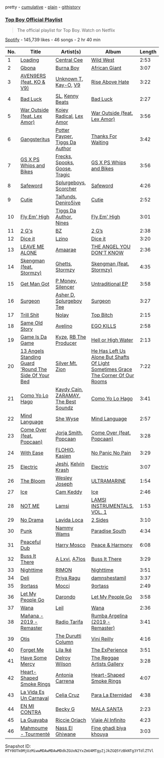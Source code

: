 pretty - [cumulative](/playlists/cumulative/37i9dQZF1DWTuEPedcYvVB.md) - [plain](/playlists/plain/37i9dQZF1DWTuEPedcYvVB) - [githistory](https://github.githistory.xyz/mackorone/spotify-playlist-archive/blob/main/playlists/plain/37i9dQZF1DWTuEPedcYvVB)

### [Top Boy Official Playlist](https://open.spotify.com/playlist/37i9dQZF1DWTuEPedcYvVB)

> The official playlist for Top Boy\. Watch on Netflix

[Spotify](https://open.spotify.com/user/spotify) - 145,739 likes - 46 songs - 2 hr 40 min

| No. | Title | Artist(s) | Album | Length |
|---|---|---|---|---|
| 1 | [Loading](https://open.spotify.com/track/4vzJrkfHbCGaodPA5RY5BV) | [Central Cee](https://open.spotify.com/artist/5H4yInM5zmHqpKIoMNAx4r) | [Wild West](https://open.spotify.com/album/0aAVMtHuK9wX1mQozWvdSZ) | 2:53 |
| 2 | [Gbona](https://open.spotify.com/track/7rpWDu9GPlLxbLorYKVys7) | [Burna Boy](https://open.spotify.com/artist/3wcj11K77LjEY1PkEazffa) | [African Giant](https://open.spotify.com/album/34vlTd4355ddD4q9pPsoqF) | 3:07 |
| 3 | [AVEN9ERS \(feat\. KO & V9\)](https://open.spotify.com/track/0LdJhkdjM1JkOPZDYUZkWy) | [Unknown T](https://open.spotify.com/artist/3iAhNz3e31lBuXYOsqGsf3), [Kay\-O](https://open.spotify.com/artist/51xvY3ND0pMakkwfNJa3AN), [V9](https://open.spotify.com/artist/4wxuAb9fWzcKg0s7VVKb3v) | [Rise Above Hate](https://open.spotify.com/album/1ayupZtO3Z583NZ4HNPRmg) | 3:22 |
| 4 | [Bad Luck](https://open.spotify.com/track/79MeA7V0mJxfl8N0xi15zL) | [SL](https://open.spotify.com/artist/0wY1K9SgxbaRfoFRmSR5x5), [Kenny Beats](https://open.spotify.com/artist/1rHOtdmGNr5vcYNw5v7QGC) | [Bad Luck](https://open.spotify.com/album/497LTCtceTdLMUNMFvplyB) | 2:27 |
| 5 | [War Outside \(feat\. Lex Amor\)](https://open.spotify.com/track/06eTOJlWZlR8mcLgFpUT0D) | [Kojey Radical](https://open.spotify.com/artist/1HMhQzj2QXxR40zGDdaK6y), [Lex Amor](https://open.spotify.com/artist/0IKVDL3N8vpYgeNOV6np14) | [War Outside \(feat\. Lex Amor\)](https://open.spotify.com/album/78gx32eNZlKonhZE1ETeWF) | 3:56 |
| 6 | [Gangsteritus](https://open.spotify.com/track/2Gg9UhRTym4rztR9vU0Pvu) | [Potter Payper](https://open.spotify.com/artist/7bZpYWk0ZZN7CkOeXbAY0Z), [Tiggs Da Author](https://open.spotify.com/artist/0S2dfczvN0sOxEw559snHT) | [Thanks For Waiting](https://open.spotify.com/album/2IHcdrRhnzXoH8ilmhWujM) | 3:42 |
| 7 | [GS X PS Whips and Bikes](https://open.spotify.com/track/5jpqCyP42DLgaeXkRcbzIJ) | [Frecks](https://open.spotify.com/artist/3w5zlljTveruvJtCM1tP3b), [Spooks](https://open.spotify.com/artist/5ewJHfiGNQJjmKHzLjcojz), [Goose](https://open.spotify.com/artist/2LePmzqki44WJcvlf19vlk), [Tragic](https://open.spotify.com/artist/0u94Z0XmLOjejURGTGMb1e) | [GS X PS Whips and Bikes](https://open.spotify.com/album/2c6iQJ3RgpMMXzZ2Abcbsg) | 3:56 |
| 8 | [Safeword](https://open.spotify.com/track/0NpQxEbSBygDxEHuflJqRw) | [Splurgeboys](https://open.spotify.com/artist/5ybO9LJlZ1H2d0zBMhdjVa), [Scorcher](https://open.spotify.com/artist/2BYHpYwXO4zi36Tf3pEH5n) | [Safeword](https://open.spotify.com/album/69xVp6p6Y0Ohj21vCvp421) | 4:26 |
| 9 | [Cutie](https://open.spotify.com/track/4Q3VXVOcaXGvwskgMn5lgF) | [Taifunds](https://open.spotify.com/artist/1C76b7OjUUW3Jqqk4PMkMr), [Deniro5ive](https://open.spotify.com/artist/1nrh1AkIoCrDIWVfseRKvB) | [Cutie](https://open.spotify.com/album/2jrNcy6OYRSLsvZdPYxWVf) | 2:52 |
| 10 | [Fly Em' High](https://open.spotify.com/track/0SVUSnoAWRbbr9bLa0aWsZ) | [Tiggs Da Author](https://open.spotify.com/artist/0S2dfczvN0sOxEw559snHT), [Nines](https://open.spotify.com/artist/0tPKcpC8yXpfdWXFcN7Vwr) | [Fly Em' High](https://open.spotify.com/album/6gEmQKtNvecC0HMJ2fX8To) | 3:01 |
| 11 | [2 G's](https://open.spotify.com/track/56weVuhIPA9CKFCZ5at5yZ) | [BZ](https://open.spotify.com/artist/3KOofBJuoctTj0v5cgXHDF) | [2 G’s](https://open.spotify.com/album/3keQBv6akwxDV8GAAPtb9V) | 2:38 |
| 12 | [Dice it](https://open.spotify.com/track/4eXz2UBxtdkcR8rXo3NyGp) | [Lzino](https://open.spotify.com/artist/2CAEUNH0Pp2Qv01LsjkMiK) | [Dice it](https://open.spotify.com/album/7vMjUj6WJD1xpiqhkAtWwP) | 3:20 |
| 13 | [LEAVE ME ALONE](https://open.spotify.com/track/0kbnm3YwSygTFeWZlCGfCw) | [Amaarae](https://open.spotify.com/artist/21UPYSRWFKwtqvSAnFnSvS) | [THE ANGEL YOU DON'T KNOW](https://open.spotify.com/album/1cceIhCQ8R79pwy8jbZFqE) | 2:36 |
| 14 | [Skengman \(feat\. Stormzy\)](https://open.spotify.com/track/2mAg49knTyCqpVlCMtHGXM) | [Ghetts](https://open.spotify.com/artist/7zJL978NtANOysfGY21ty6), [Stormzy](https://open.spotify.com/artist/2SrSdSvpminqmStGELCSNd) | [Skengman \(feat\. Stormzy\)](https://open.spotify.com/album/075FXoK3vUNI3H2wO1Jt2k) | 4:35 |
| 15 | [Get Man Got](https://open.spotify.com/track/4fEr8iz4VziG7d7OnWp49g) | [P Money](https://open.spotify.com/artist/6WjX4pepHwXa85B9KMk0PY), [Silencer](https://open.spotify.com/artist/11wflxoa3fmGng1xTbZ8LE) | [Untraditional EP](https://open.spotify.com/album/6cH71f3wPxyGXR264z7daA) | 3:58 |
| 16 | [Surgeon](https://open.spotify.com/track/0vLmr16yecpq6XJ3u63Dt7) | [Asher D](https://open.spotify.com/artist/6YHM1vRoDQZuS7GLVx7qVO), [Splurgeboy Tee](https://open.spotify.com/artist/3v2J9dZDXbhJfTBIRhwItZ) | [Surgeon](https://open.spotify.com/album/1BZrFRHQGc9V3mvOUfuBI8) | 3:27 |
| 17 | [Trill Shit](https://open.spotify.com/track/03gJID2yRJnrWDssCBx77y) | [Nolay](https://open.spotify.com/artist/5DBQ8zSyCGuMkg52bhRG5X) | [Top Bitch](https://open.spotify.com/album/5Sz4wKUtVXEcwZhTVrihJo) | 2:15 |
| 18 | [Same Old Story](https://open.spotify.com/track/4zTsnilS61CuECqMeq70Kw) | [Avelino](https://open.spotify.com/artist/039zhJoEkboZ8Ii6K40Fb6) | [EGO KILLS](https://open.spotify.com/album/6HlJrHxgT17qMj51pktUTf) | 2:58 |
| 19 | [Game Is Da Game](https://open.spotify.com/track/4Vs3knfUbY1IAfrdTACvHt) | [Kyze](https://open.spotify.com/artist/7DIkSZ5iZaV3DROy7pnnJS), [RB The Producer](https://open.spotify.com/artist/0ZSV4R03fVVwzCiS9Lsv4k) | [Hell or High Water](https://open.spotify.com/album/7erDAQfKwfF5vQjf3FuEDX) | 2:13 |
| 20 | [13 Angels Standing Guard 'Round The Side Of Your Bed](https://open.spotify.com/track/7jbLjvNlKbfCRUoFWKo5TR) | [Silver Mt\. Zion](https://open.spotify.com/artist/0bRpSBtMd3stO4J6TWclMb) | [He Has Left Us Alone But Shafts Of Light Sometimes Grace The Corner Of Our Rooms](https://open.spotify.com/album/298tKa2DPLT9GNmY8vsvLj) | 7:22 |
| 21 | [Como Yo Lo Hago](https://open.spotify.com/track/470B3hidu0e4iEfVWKCgq6) | [Kaydy Cain](https://open.spotify.com/artist/4nXXIxTneJksvGXrlmX8oA), [ZARAMAY](https://open.spotify.com/artist/3wsYquQ9CiMlYG54BUR2ff), [The Best Soundz](https://open.spotify.com/artist/2exrpIj2TWt6s5YBqTqqbr) | [Como Yo Lo Hago](https://open.spotify.com/album/43xXAUd12YpWC2yJsPSilZ) | 3:41 |
| 22 | [Mind Language](https://open.spotify.com/track/4jSLPUJKvVsG6avWAgFmY5) | [She Wyse](https://open.spotify.com/artist/03YynoWMMyKiLDbEVFBrrv) | [Mind Language](https://open.spotify.com/album/2Wp98D6txTTqGoBetjIxx4) | 2:57 |
| 23 | [Come Over \(feat\. Popcaan\)](https://open.spotify.com/track/58mtgcQVZ56NgWHKsN94nD) | [Jorja Smith](https://open.spotify.com/artist/1CoZyIx7UvdxT5c8UkMzHd), [Popcaan](https://open.spotify.com/artist/62DmErcU7dqZbJaDqwsqzR) | [Come Over \(feat\. Popcaan\)](https://open.spotify.com/album/6sYqQ3Pem0Ml376lKx545S) | 3:28 |
| 24 | [With Ease](https://open.spotify.com/track/4MdeF9881Pvt8nY8ZkgLs9) | [FLOHIO](https://open.spotify.com/artist/7qffELscxpltKCso3ByH67), [Kasien](https://open.spotify.com/artist/5VFbrnGdINL3hcSOluMsCj) | [No Panic No Pain](https://open.spotify.com/album/7K0LNLvjx54vssCWX26PzR) | 3:29 |
| 25 | [Electric](https://open.spotify.com/track/1g3GvbzoNjOqKNK9Z7srQ5) | [Jeshi](https://open.spotify.com/artist/0q8eApZJs5WDBxayY9769C), [Kelvin Krash](https://open.spotify.com/artist/4rjJpumNzqRUf75vCzSlQb) | [Electric](https://open.spotify.com/album/4mi5IauJU5FowQivOCg4un) | 3:07 |
| 26 | [The Bloom](https://open.spotify.com/track/6fdzX7Qy7LN5uaJ0ukH6p5) | [Wesley Joseph](https://open.spotify.com/artist/1uf6plWcu7QbKiASVlTUPa) | [ULTRAMARINE](https://open.spotify.com/album/5JSpqzetDwOZJIQRkABWHW) | 1:54 |
| 27 | [Ice](https://open.spotify.com/track/0aXQ4eXHFkfDhfLN7gPkbw) | [Cam Keddy](https://open.spotify.com/artist/1747Rrh8maZzzcgo2jVJkt) | [Ice](https://open.spotify.com/album/52dedAOLJuR9XcLonVwYn1) | 2:46 |
| 28 | [NOT ME](https://open.spotify.com/track/2e9nlfv5WRzHpcMNSqK2Ym) | [Lamsi](https://open.spotify.com/artist/6qdxvGWY0xnOmV8ISg6yjJ) | [LAMSI INSTRUMENTALS, VOL\. 1](https://open.spotify.com/album/2gr9RvaXKeQdyIDInTYNKW) | 1:53 |
| 29 | [No Drama](https://open.spotify.com/track/6HyYOsbICeWtN9brSOhr9R) | [Lavida Loca](https://open.spotify.com/artist/415327ME0IFxW10IRFonr8) | [2 Sides](https://open.spotify.com/album/5o8IgzG9di21TFESYuU5jD) | 3:10 |
| 30 | [Punk](https://open.spotify.com/track/4bCi0lunxzHwpNKjEyaJk6) | [Nammy Wams](https://open.spotify.com/artist/70qwGfn9vuuD517TnlPsgv) | [Paradise South‎‎‎‎‎‎‎‎‎‏‏‎](https://open.spotify.com/album/5SV6QxOuJZFbBVkWsDhL4d) | 4:34 |
| 31 | [Peaceful Dub](https://open.spotify.com/track/5HwFKgAFGw4O3DNM8morCA) | [Harry Mosco](https://open.spotify.com/artist/5xRUMq2gshg8BfuXR7QFWl) | [Peace & Harmony](https://open.spotify.com/album/4w0mVprAna8GLFxXq5nJ1r) | 6:08 |
| 32 | [Buss It There](https://open.spotify.com/track/2CN0CKdAhXmT8wgYtG7vTH) | [A Lxvi](https://open.spotify.com/artist/5HoEZWueDIGQYgm3xbO22v), [A7los](https://open.spotify.com/artist/39pBPYSPhUOATEpezRQqbt) | [Buss It There](https://open.spotify.com/album/01ow55zuyuCgZGKxRIWlVO) | 3:29 |
| 33 | [Nighttime](https://open.spotify.com/track/3YWJbv4CeZ1508JfmGNVL6) | [RIMON](https://open.spotify.com/artist/4DtUsfaVQBhypuwYmobdSm) | [Nighttime](https://open.spotify.com/album/4XicRqMQwnEanQQES0kHjM) | 3:51 |
| 34 | [Deli](https://open.spotify.com/track/5m9UZneA4qdEQWrzsyGcf4) | [Priya Ragu](https://open.spotify.com/artist/6iZTyHbQWGzpiWoyI0zz9F) | [damnshestamil](https://open.spotify.com/album/5Uape09ZvhDOfCmSqQN8Wm) | 3:37 |
| 35 | [9ortass](https://open.spotify.com/track/1m1RUXf2pARYhwNyaKd3ye) | [Mocci](https://open.spotify.com/artist/14u942JWc8Zz1O9M4z2WO1) | [9ortass](https://open.spotify.com/album/43LzWtYzYJYCAcIHmTHzdr) | 2:49 |
| 36 | [Let My People Go](https://open.spotify.com/track/260FtPzhpH7A0473nrMZ8R) | [Darondo](https://open.spotify.com/artist/4JfFdF9Row7UXtdsKtT6tc) | [Let My People Go](https://open.spotify.com/album/3nD9Oab8M4sCLNmqmwSOdA) | 3:58 |
| 37 | [Wana](https://open.spotify.com/track/0JggYhzdak2vD47gkP9K4U) | [Leil](https://open.spotify.com/artist/1qSYFEqGFLFOACQJqebin3) | [Wana](https://open.spotify.com/album/0bY1O5psyu1iG4NtHqQqZn) | 2:36 |
| 38 | [Mañana \- 2019 \- Remaster](https://open.spotify.com/track/5wCaEg0F5IvtSZbFD2ze1l) | [Radio Tarifa](https://open.spotify.com/artist/66fSx6FKclyaS6PUYx23ee) | [Rumba Argelina \(2019 \- Remaster\)](https://open.spotify.com/album/1iuAGJEfdOw0klUssxJl4m) | 3:41 |
| 39 | [Otis](https://open.spotify.com/track/7A2yhrdnFspRjpX8RC8UW1) | [The Durutti Column](https://open.spotify.com/artist/7fh7bwX9qV60tLxxsp9bTe) | [Vini Reilly](https://open.spotify.com/album/4nKBqIL9jq9TCTRYoZAykx) | 4:16 |
| 40 | [Forget Me](https://open.spotify.com/track/0DbGuU3KHbTig1AWT8sTez) | [Lila Iké](https://open.spotify.com/artist/0uAUrmEQbwcDFzg0v7VicO) | [The ExPerience](https://open.spotify.com/album/3fijbBVRaz2CUyoWAV1ZlK) | 3:51 |
| 41 | [Have Some Mercy](https://open.spotify.com/track/5fFldZH5U1NE6sQgvydV7Q) | [Delroy Wilson](https://open.spotify.com/artist/10j5vcbnSBWXZ1WYyv2a2D) | [The Reggae Artists Gallery](https://open.spotify.com/album/484PIE4qtnUpm7XUiDLumm) | 3:28 |
| 42 | [Heart\-Shaped Smoke Rings](https://open.spotify.com/track/4akzeLDcfAo2O42aOEU1oZ) | [Antonia Carrena](https://open.spotify.com/artist/4wyIlKQECWBUoIIVT7cUUx) | [Heart\-Shaped Smoke Rings](https://open.spotify.com/album/1kr4XrDEINDyLjYoKKeXZL) | 4:07 |
| 43 | [La Vida Es Un Carnaval](https://open.spotify.com/track/1BwrMGGhPA6GarWIYaFrW8) | [Celia Cruz](https://open.spotify.com/artist/2weA6hhVqTIN2gSn9PUB9U) | [Para La Eternidad](https://open.spotify.com/album/2MSP1JG7KflqYqAHtk7wlB) | 4:38 |
| 44 | [EN MI CONTRA](https://open.spotify.com/track/2GDyAwz1vg3p73aSgmjdtm) | [Becky G](https://open.spotify.com/artist/4obzFoKoKRHIphyHzJ35G3) | [MALA SANTA](https://open.spotify.com/album/13MHW8hoLFjX7SaVEVmj3X) | 2:23 |
| 45 | [La Guayaba](https://open.spotify.com/track/2VeXI9CcoekqU1VGMljovo) | [Riccie Oriach](https://open.spotify.com/artist/3b12EGhDU7EhHcuZmMG3oV) | [Viaje Al Infinito](https://open.spotify.com/album/5f1r5AowWw21NMerlIwBxz) | 4:23 |
| 46 | [Mahmoume \- Tourmenté](https://open.spotify.com/track/63TIFnEUF8mzPOVw0wYhT3) | [Nass El Ghiwane](https://open.spotify.com/artist/040hze5aLmq4IDXPDQfUDL) | [Fine ghadi biya khouya](https://open.spotify.com/album/43S3rQh0r9yxCrraFFSO2n) | 3:03 |

Snapshot ID: `MTY0OTk0MjUzMiwwMDAwMDAwMDdkZGUxN2YxZmU4MTgyZjJkZGQ5YzBkNTg3YTdlZTVl`
